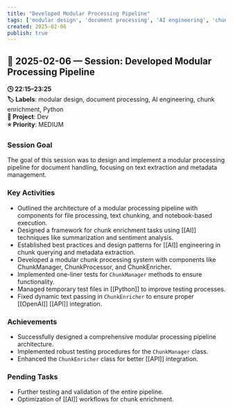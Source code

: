 ```yaml
---
title: "Developed Modular Processing Pipeline"
tags: ['modular design', 'document processing', 'AI engineering', 'chunk enrichment', 'Python']
created: 2025-02-06
publish: true
---
```


## 📅 2025-02-06 — Session: Developed Modular Processing Pipeline

**🕒 22:15–23:25**  
**🏷️ Labels**: modular design, document processing, AI engineering, chunk enrichment, Python  
**📂 Project**: Dev  
**⭐ Priority**: MEDIUM  


### Session Goal
The goal of this session was to design and implement a modular processing pipeline for document handling, focusing on text extraction and metadata management.

### Key Activities
- Outlined the architecture of a modular processing pipeline with components for file processing, text chunking, and notebook-based execution.
- Designed a framework for chunk enrichment tasks using [[AI]] techniques like summarization and sentiment analysis.
- Established best practices and design patterns for [[AI]] engineering in chunk querying and metadata extraction.
- Developed a modular chunk processing system with components like ChunkManager, ChunkProcessor, and ChunkEnricher.
- Implemented one-liner tests for `ChunkManager` methods to ensure functionality.
- Managed temporary test files in [[Python]] to improve testing processes.
- Fixed dynamic text passing in `ChunkEnricher` to ensure proper [[OpenAI]] [[API]] integration.

### Achievements
- Successfully designed a comprehensive modular processing pipeline architecture.
- Implemented robust testing procedures for the `ChunkManager` class.
- Enhanced the `ChunkEnricher` class for better [[API]] integration.

### Pending Tasks
- Further testing and validation of the entire pipeline.
- Optimization of [[AI]] workflows for chunk enrichment.
